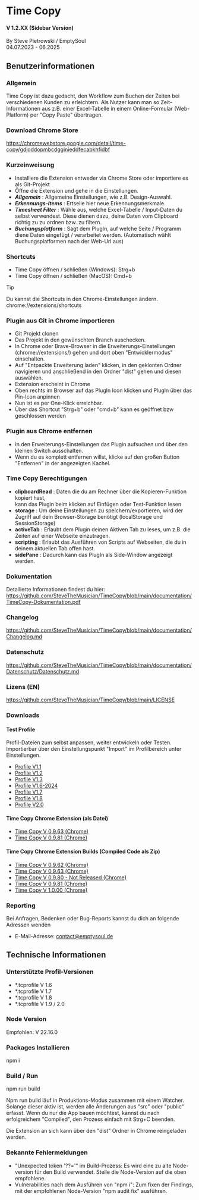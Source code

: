 # Time Copy
#### V 1.2.XX (Sidebar Version)
By Steve Pietrowski / EmptySoul
</br>
04.07.2023 - 06.2025

## Benutzerinformationen

### Allgemein
Time Copy ist dazu gedacht, den Workflow zum Buchen der Zeiten 
bei verschiedenen Kunden zu erleichtern.
Als Nutzer kann man so Zeit-Informationen aus z.B. einer Excel-Tabelle
in einem Online-Formular (Web-Platform) per "Copy Paste" übertragen.

### Download Chrome Store
https://chromewebstore.google.com/detail/time-copy/gdjoddopmbcdgginieddfecabkhfidbf

### Kurzeinweisung
- Installiere die Extension entweder via Chrome Store oder importiere es als Git-Projekt
- Öffne die Extension und gehe in die Einstellungen.
- **_Allgemein_** : Allgemeine Einstellungen, wie z.B. Design-Auswahl.
- **_Erkennungs-Items_** : Ertselle hier neue Erkennungsmerkmale.
- **_Timesheet Filter_** : Wähle aus, welche Excel-Tabelle / Input-Daten du selbst verwendest.
Diese dienen dazu, deine Daten vom Clipboard richtig zu zu ordnen bzw. zu filtern.
- **_Buchungsplatform_** : Sagt dem PlugIn, auf welche Seite / Programm diene Daten eingefügt / verarbeitet werden.
(Automatisch wählt Buchungsplatformen nach der Web-Url aus)

### Shortcuts
- Time Copy öffnen / schließen (Windows): Strg+b
- Time Copy öffnen / schließen (MacOS): Cmd+b

> [!TIP] 
> Du kannst die Shortcuts in den Chrome-Einstellungen ändern.
> chrome://extensions/shortcuts

### Plugin aus Git in Chrome importieren
- Git Projekt clonen
- Das Projekt in den gewünschten Branch auschecken.
- In Chrome oder Brave-Browser in die Erweiterungs-Einstellungen (chrome://extensions/) gehen und dort
  oben "Entwicklermodus" einschalten.
- Auf "Entpackte Erweiterung laden" klicken, in den geklonten Ordner navigieren und anschließend
  in den Ordner "dist" gehen und diesen auswählen.
- Extension erscheint in Chrome
- Oben rechts im Browser auf das PlugIn Icon klicken und PlugIn über das Pin-Icon anpinnen
- Nun ist es per One-Klick erreichbar.
- Über das Shortcut "Strg+b" oder "cmd+b" kann es geöffnet bzw geschlossen werden

### Plugin aus Chrome entfernen
- In den Erweiterungs-Einstellungen das Plugin aufsuchen und über den kleinen Switch ausschalten.
- Wenn du es komplett entfernen willst, klicke auf den großen Button "Entfernen" in der 
  angezeigten Kachel.

### Time Copy Berechtigungen
- <b>clipboardRead</b> : Daten die du am Rechner über die Kopieren-Funktion kopiert hast,  
                  kann das Plugin beim klicken auf Einfügen oder Test-Funktion lesen
- <b>storage</b> : Um deine Einstellungen zu speichern/exportieren, 
            wird der Zugriff auf dein Browser-Storage benötigt (localStorage und SessionStorage)
- <b>activeTab</b> : Erlaubt dem Plugin deinen Aktiven Tab zu leses, um z.B. die Zeiten auf einer Webseite einzutragen.
- <b>scripting</b> : Erlaubt das Ausführen von Scripts auf Webseiten, die du in deinem aktuellen Tab offen hast.
- <b>sidePane</b> : Dadurch kann das PlugIn als Side-Window angezeigt werden.

### Dokumentation
Detailierte Informationen findest du hier:
https://github.com/SteveTheMusician/TimeCopy/blob/main/documentation/TimeCopy-Dokumentation.pdf

### Changelog
https://github.com/SteveTheMusician/TimeCopy/blob/main/documentation/Changelog.md

### Datenschutz
https://github.com/SteveTheMusician/TimeCopy/blob/main/documentation/Datenschutz/Datenschutz.md

### Lizens (EN)
https://github.com/SteveTheMusician/TimeCopy/blob/main/LICENSE

### Downloads

#### Test Profile
Profil-Dateien zum selbst anpassen, weiter entwickeln oder Testen.
Importierbar über den Einstellungspunkt "Import" im Profilbereich unter
Einstellungen.

- [Profile V1.1](https://github.com/SteveTheMusician/TimeCopy/blob/main/downloads/Test-Profiles/timecopy-profile_V1.1.tcprofile)
- [Profile V1.2](https://github.com/SteveTheMusician/TimeCopy/blob/main/downloads/Test-Profiles/timecopy-profile_V1.2.tcprofile)
- [Profile V1.3](https://github.com/SteveTheMusician/TimeCopy/blob/main/downloads/Test-Profiles/timecopy-profile_V1.3.tcprofile)
- [Profile V1.6-2024](https://github.com/SteveTheMusician/TimeCopy/blob/main/downloads/Test-Profiles/timecopy-profile_V1.6-2024.tcprofile)
- [Profile V1.7](https://github.com/SteveTheMusician/TimeCopy/blob/main/downloads/Test-Profiles/timecopy-profile_V1.7.tcprofile)
- [Profile V1.8](https://github.com/SteveTheMusician/TimeCopy/blob/main/downloads/Test-Profiles/timecopy-profile_V1.8.tcprofile)
- [Profile V2.0](https://github.com/SteveTheMusician/TimeCopy/blob/main/downloads/Test-Profiles/timecopy-profile_V2.0.TCP1)

#### Time Copy Chrome Extension (als Datei)
- [Time Copy V 0.9.63 (Chrome)](https://github.com/SteveTheMusician/TimeCopy/blob/main/downloads/Extensions/Chrome/Time-Copy-Chrome-V0.9.63.crx)
- [Time Copy V 0.9.81 (Chrome)](https://github.com/SteveTheMusician/TimeCopy/blob/main/downloads/Extensions/Chrome/Time-Copy-Chrome-V0.9.81.crx)

#### Time Copy Chrome Extension Builds (Compiled Code als Zip)
- [Time Copy V 0.9.62 (Chrome)](https://github.com/SteveTheMusician/TimeCopy/blob/main/downloads/Builds/Chrome/TimeCopy_V0.9.62.zip)
- [Time Copy V 0.9.63 (Chrome)](https://github.com/SteveTheMusician/TimeCopy/blob/main/downloads/Builds/Chrome/TimeCopy_V0.9.63.zip)
- [Time Copy V 0.9.80 - Not Released (Chrome)](https://github.com/SteveTheMusician/TimeCopy/blob/main/downloads/Builds/Chrome/TimeCopy_V0.9.80_NotReleased.zip)
- [Time Copy V 0.9.81 (Chrome)](https://github.com/SteveTheMusician/TimeCopy/blob/main/downloads/Builds/Chrome/TimeCopy_V0.9.81.zip)
- [Time Copy V 1.0.00 (Chrome)](https://github.com/SteveTheMusician/TimeCopy/blob/main/downloads/Builds/Chrome/TimeCopy_V1.0.00.zip)

### Reporting
Bei Anfragen, Bedenken oder Bug-Reports kannst du dich an folgende Adressen wenden

- E-Mail-Adresse: [contact@emptysoul.de](mailto:contact@emptysoul.de)

## Technische Informationen

### Unterstützte Profil-Versionen
- *.tcprofile V 1.6
- *.tcprofile V 1.7
- *.tcprofile V 1.8
- *.tcprofile V 1.9 / 2.0

### Node Version
Empfohlen: V 22.16.0

### Packages Installieren
npm i

### Build / Run
npm run build

Npm run build läuf in Produktions-Modus zusammen mit einem Watcher. 
Solange dieser aktiv ist, werden alle Änderungen aus "src" oder "public" erfasst.
Wenn du nur die App bauen möchtest, kannst du nach erfolgreichem "Compiled", den Prozess einfach mit Strg+C beenden.

Die Extension an sich kann über den "dist" Ordner in Chrome reingeladen werden.

### Bekannte Fehlermeldungen

- "Unexpected token '??='" im Build-Prozess: 
  Es wird eine zu alte Node-version für den Build verwendet.
  Stelle die Node-Version auf die oben empfohlene.
- Vulnerabilities nach dem Ausführen von "npm i":
  Zum fixen der Findings, mit der empfohlenen Node-Version "npm audit fix" ausführen.
